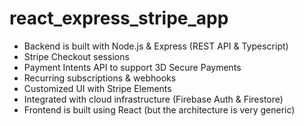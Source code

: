# react_express_stripe_app

- Backend is built with Node.js & Express (REST API & Typescript)
- Stripe Checkout sessions
- Payment Intents API to support 3D Secure Payments
- Recurring subscriptions & webhooks
- Customized UI with Stripe Elements
- Integrated with cloud infrastructure (Firebase Auth & Firestore)
- Frontend is built using React (but the architecture is very generic)
